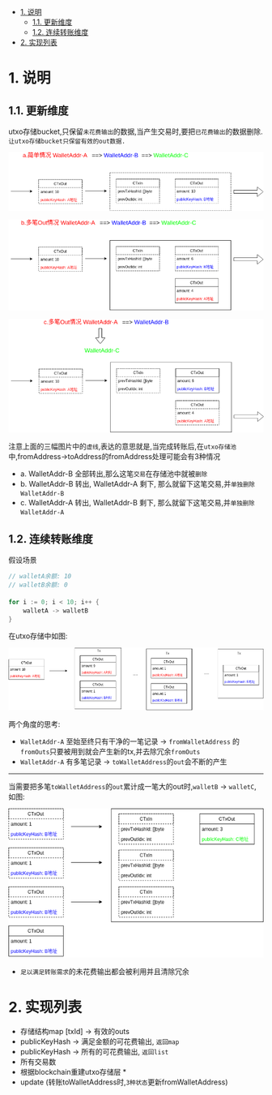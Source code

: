 <!-- TOC -->

- [1. 说明](#1-说明)
    - [1.1. 更新维度](#11-更新维度)
    - [1.2. 连续转账维度](#12-连续转账维度)
- [2. 实现列表](#2-实现列表)

<!-- /TOC -->


<a id="markdown-1-说明" name="1-说明"></a>
# 1. 说明

<a id="markdown-11-更新维度" name="11-更新维度"></a>
## 1.1. 更新维度

utxo存储bucket,只保留`未花费输出`的数据,当产生交易时,要把`已花费输出`的数据删除.`让utxo存储bucket只保留有效的out数据.`

![](./pic/utxo_transfer_a.png) 

![](./pic/utxo_transfer_b.png)

![](./pic/utxo_transfer_c.png)

注意上面的三幅图片中的`虚线`,表达的意思就是,当完成转账后,在`utxo存储池`中,fromAddress->toAddress的fromAddress处理可能会有3种情况

* a. WalletAddr-B 全部转出,那么这笔`交易`在存储池中就被`删除`
* b. WalletAddr-B 转出,  WalletAddr-A 剩下, 那么就留下这笔交易,并`单独删除WalletAddr-B`
* c. WalletAddr-A 转出,  WalletAddr-B 剩下, 那么就留下这笔交易,并`单独删除WalletAddr-A`

<a id="markdown-12-连续转账维度" name="12-连续转账维度"></a>
## 1.2. 连续转账维度

假设场景
```go
// walletA余额: 10
// walletB余额: 0

for i := 0; i < 10; i++ {
    walletA -> walletB 
}
```
在utxo存储中如图:

![](./pic/utxo_transfer_continuity.png)

两个角度的思考:
* `WalletAddr-A` 至始至终只有干净的一笔记录 -> `fromWalletAddress` 的`fromOuts`只要被用到就会产生新的tx,并去除冗余`fromOuts`
* `WalletAddr-A` 有多笔记录 -> `toWalletAddress`的`out`会不断的产生

---

当需要把多笔`toWalletAddress`的`out`累计成一笔大的out时,`walletB` -> `walletC`, 如图:

![](./pic/utxo_transfer_package.png)

* `足以满足转账需求`的未花费输出都会被利用并且清除冗余

<a id="markdown-2-实现列表" name="2-实现列表"></a>
# 2. 实现列表

* 存储结构map [txId] -> 有效的outs
* publicKeyHash -> 满足金额的可花费输出, `返回map`
* publicKeyHash -> 所有的可花费输出, `返回list`
* 所有交易数
* 根据blockchain重建utxo存储层  *
* update (转账toWalletAddress时,`3种状态`更新fromWalletAddress)
